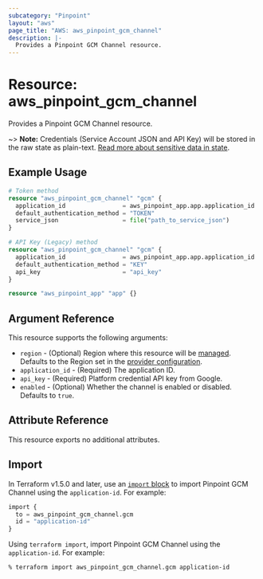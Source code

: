 ```yaml
---
subcategory: "Pinpoint"
layout: "aws"
page_title: "AWS: aws_pinpoint_gcm_channel"
description: |-
  Provides a Pinpoint GCM Channel resource.
---
```


# Resource: aws_pinpoint_gcm_channel

Provides a Pinpoint GCM Channel resource.

~> **Note:** Credentials (Service Account JSON and API Key) will be stored in the raw state as plain-text.
[Read more about sensitive data in state](https://www.terraform.io/docs/state/sensitive-data.html).

## Example Usage

```terraform
# Token method
resource "aws_pinpoint_gcm_channel" "gcm" {
  application_id                = aws_pinpoint_app.app.application_id
  default_authentication_method = "TOKEN"
  service_json                  = file("path_to_service_json")
}

# API Key (Legacy) method
resource "aws_pinpoint_gcm_channel" "gcm" {
  application_id                = aws_pinpoint_app.app.application_id
  default_authentication_method = "KEY"
  api_key                       = "api_key"
}

resource "aws_pinpoint_app" "app" {}
```

## Argument Reference

This resource supports the following arguments:

* `region` - (Optional) Region where this resource will be [managed](https://docs.aws.amazon.com/general/latest/gr/rande.html#regional-endpoints). Defaults to the Region set in the [provider configuration](https://registry.terraform.io/providers/hashicorp/aws/latest/docs#aws-configuration-reference).
* `application_id` - (Required) The application ID.
* `api_key` - (Required) Platform credential API key from Google.
* `enabled` - (Optional) Whether the channel is enabled or disabled. Defaults to `true`.

## Attribute Reference

This resource exports no additional attributes.

## Import

In Terraform v1.5.0 and later, use an [`import` block](https://developer.hashicorp.com/terraform/language/import) to import Pinpoint GCM Channel using the `application-id`. For example:

```terraform
import {
  to = aws_pinpoint_gcm_channel.gcm
  id = "application-id"
}
```

Using `terraform import`, import Pinpoint GCM Channel using the `application-id`. For example:

```console
% terraform import aws_pinpoint_gcm_channel.gcm application-id
```
